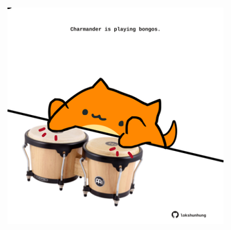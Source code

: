 <!-- built at 02/06/2023, 04:00:52 UTC -->
<p align="center">
  <img width="500" height="500" src="./ReadmeImage.svg">
</p>
